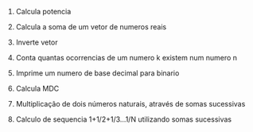 1) Calcula potencia

2) Calcula a soma de um vetor de numeros reais

3) Inverte vetor

4) Conta quantas ocorrencias de um numero k existem num numero n

5) Imprime um numero de base decimal para binario

6) Calcula MDC

7) Multiplicação de dois números naturais, através de somas sucessivas

8)  Calculo de sequencia 1+1/2+1/3...1/N utilizando somas sucessivas 
